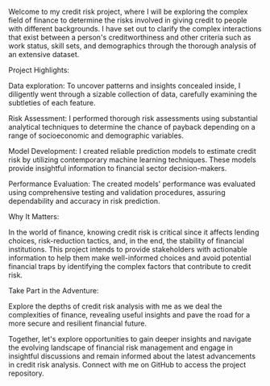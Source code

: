Welcome to my credit risk project, where I will be exploring the complex field of finance to determine the risks involved in giving credit to people with different backgrounds. I have set out to clarify the complex interactions that exist between a person's creditworthiness and other criteria such as work status, skill sets, and demographics through the thorough analysis of an extensive dataset.

Project Highlights:

Data exploration: To uncover patterns and insights concealed inside, I diligently went through a sizable collection of data, carefully examining the subtleties of each feature.

Risk Assessment: I performed thorough risk assessments using substantial analytical techniques to determine the chance of payback depending on a range of socioeconomic and demographic variables.

Model Development: I created reliable prediction models to estimate credit risk by utilizing contemporary machine learning techniques. These models provide insightful information to financial sector decision-makers.

Performance Evaluation: The created models' performance was evaluated using comprehensive testing and validation procedures, assuring dependability and accuracy in risk prediction.

Why It Matters:

In the world of finance, knowing credit risk is critical since it affects lending choices, risk-reduction tactics, and, in the end, the stability of financial institutions. This project intends to provide stakeholders with actionable information to help them make well-informed choices and avoid potential financial traps by identifying the complex factors that contribute to credit risk.

Take Part in the Adventure:

Explore the depths of credit risk analysis with me as we deal the complexities of finance, revealing useful insights and pave the road for a more secure and resilient financial future.

Together, let's explore opportunities to gain deeper insights and navigate the evolving landscape of financial risk management and engage in insightful discussions and remain informed about the latest advancements in credit risk analysis. Connect with me on GitHub to access the project repository.
